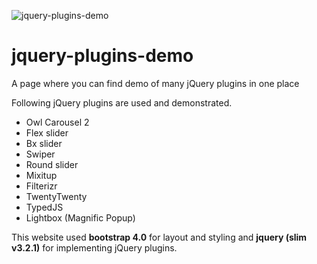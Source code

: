
![jquery-plugins-demo](https://user-images.githubusercontent.com/24684808/122671424-1a5d4180-d1e4-11eb-9e53-da8629acaa2a.jpg)

# jquery-plugins-demo
A page where you can find demo of many jQuery plugins in one place

Following jQuery plugins are used and demonstrated.
* Owl Carousel 2
* Flex slider
* Bx slider
* Swiper
* Round slider
* Mixitup
* Filterizr
* TwentyTwenty
* TypedJS
* Lightbox (Magnific Popup)

This website used **bootstrap 4.0** for layout and styling and **jquery (slim v3.2.1)** for implementing jQuery plugins.
